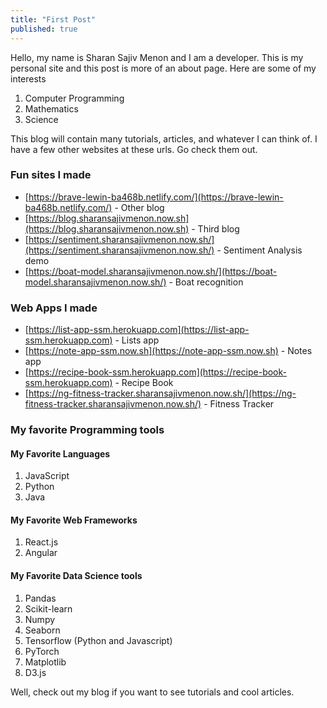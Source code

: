 ```yaml
---
title: "First Post"
published: true
---
```


Hello, my name is Sharan Sajiv Menon and I am a developer. This is my personal site and this post is more of an about page. Here are some of my interests


1. Computer Programming
2. Mathematics
3. Science

This blog will contain many tutorials, articles, and whatever I can think of. I have a few other websites at these urls. Go check them out.

### Fun sites I made

- [https://brave-lewin-ba468b.netlify.com/](https://brave-lewin-ba468b.netlify.com/) - Other blog
- [https://blog.sharansajivmenon.now.sh](https://blog.sharansajivmenon.now.sh) - Third blog
- [https://sentiment.sharansajivmenon.now.sh/](https://sentiment.sharansajivmenon.now.sh/) - Sentiment Analysis demo
- [https://boat-model.sharansajivmenon.now.sh/](https://boat-model.sharansajivmenon.now.sh/) - Boat recognition

### Web Apps I made

- [https://list-app-ssm.herokuapp.com](https://list-app-ssm.herokuapp.com) - Lists app
- [https://note-app-ssm.now.sh](https://note-app-ssm.now.sh) - Notes app
- [https://recipe-book-ssm.herokuapp.com](https://recipe-book-ssm.herokuapp.com) - Recipe Book
- [https://ng-fitness-tracker.sharansajivmenon.now.sh/](https://ng-fitness-tracker.sharansajivmenon.now.sh/) - Fitness Tracker

### My favorite Programming tools

#### My Favorite Languages

1. JavaScript
2. Python
3. Java

#### My Favorite Web Frameworks

1. React.js
2. Angular

#### My Favorite Data Science tools

1. Pandas
2. Scikit-learn
3. Numpy
4. Seaborn
5. Tensorflow (Python and Javascript)
6. PyTorch
7. Matplotlib
8. D3.js

Well, check out my blog if you want to see tutorials and cool articles.
